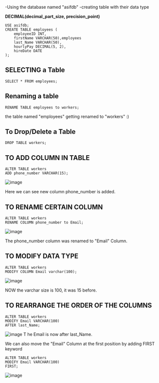 -Using the database named "asifdb"
-creating table with their data type

**DECIMAL(decimal_part_size, precision_point)**
```
USE asifdb; 
CREATE TABLE employees (
	employeeID INT,
    firstName VARCHAR(50),employees
    last_Name VARCHAR(50),
    hourlyPay DECIMAL(5, 2),
    hireDate DATE
);
```
SELECTING a Table
-----------------------
```SELECT * FROM employees;```

Renaming a table
-----------------------
```RENAME TABLE employees to workers;```

the table named "employees" getting renamed to "workers" :)

To Drop/Delete a Table
----------------------

```DROP TABLE workers;```

TO ADD COLUMN IN TABLE
----------------------

```
ALTER TABLE workers
ADD phone_number VARCHAR(15);
```

![image](https://github.com/user-attachments/assets/6566a946-6dad-4a9a-b172-288dfd87c862)

Here we can see new column phone_number is added.

TO RENAME CERTAIN COLUMN
-------------------------

```
ALTER TABLE workers
RENAME COLUMN phone_number to Email;
```

![image](https://github.com/user-attachments/assets/70354a8b-9b05-42b5-9afb-5a6ca8dcb86f)

The phone_number column was renamed to "Email" Column.

TO MODIFY DATA TYPE
--------------------

```
ALTER TABLE workers
MODIFY COLUMN Email varchar(100);
```

![image](https://github.com/user-attachments/assets/dbf45adf-db6f-4ec8-bf65-452e193624cc)

NOW the varchar size is 100, it was 15 before.

TO REARRANGE THE ORDER OF THE COLUMNS
------------------------------------

```
ALTER TABLE workers
MODIFY Email VARCHAR(100)
AFTER last_Name;
```

![image](https://github.com/user-attachments/assets/e4bd63a5-350a-4123-bb9d-37eaa7bcc405)
T
he Email is now after last_Name.

We can also move the "Email" Column at the first position by adding FIRST keyword

```
ALTER TABLE workers
MODIFY Email VARCHAR(100)
FIRST;
```

![image](https://github.com/user-attachments/assets/89766c22-4684-4f9c-9e7e-2057f0dd6784)





